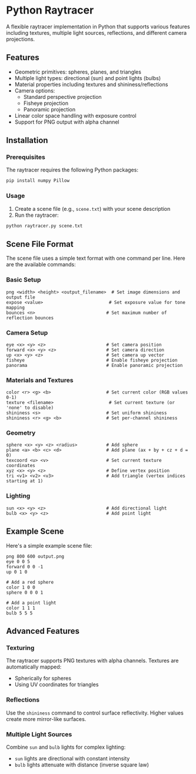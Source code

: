 # Python Raytracer

A flexible raytracer implementation in Python that supports various features including textures, multiple light sources, reflections, and different camera projections.

## Features

- Geometric primitives: spheres, planes, and triangles
- Multiple light types: directional (sun) and point lights (bulbs)
- Material properties including textures and shininess/reflections
- Camera options:
  - Standard perspective projection
  - Fisheye projection
  - Panoramic projection
- Linear color space handling with exposure control
- Support for PNG output with alpha channel

## Installation

### Prerequisites

The raytracer requires the following Python packages:

```bash
pip install numpy Pillow
```

### Usage

1. Create a scene file (e.g., `scene.txt`) with your scene description
2. Run the raytracer:

```bash
python raytracer.py scene.txt
```

## Scene File Format

The scene file uses a simple text format with one command per line. Here are the available commands:

### Basic Setup

```
png <width> <height> <output_filename>  # Set image dimensions and output file
expose <value>                         # Set exposure value for tone mapping
bounces <n>                           # Set maximum number of reflection bounces
```

### Camera Setup

```
eye <x> <y> <z>                       # Set camera position
forward <x> <y> <z>                   # Set camera direction
up <x> <y> <z>                        # Set camera up vector
fisheye                               # Enable fisheye projection
panorama                              # Enable panoramic projection
```

### Materials and Textures

```
color <r> <g> <b>                     # Set current color (RGB values 0-1)
texture <filename>                     # Set current texture (or 'none' to disable)
shininess <s>                         # Set uniform shininess
shininess <r> <g> <b>                 # Set per-channel shininess
```

### Geometry

```
sphere <x> <y> <z> <radius>           # Add sphere
plane <a> <b> <c> <d>                 # Add plane (ax + by + cz + d = 0)
texcoord <u> <v>                      # Set current texture coordinates
xyz <x> <y> <z>                       # Define vertex position
tri <v1> <v2> <v3>                    # Add triangle (vertex indices starting at 1)
```

### Lighting

```
sun <x> <y> <z>                       # Add directional light
bulb <x> <y> <z>                      # Add point light
```

## Example Scene

Here's a simple example scene file:

```
png 800 600 output.png
eye 0 0 5
forward 0 0 -1
up 0 1 0

# Add a red sphere
color 1 0 0
sphere 0 0 0 1

# Add a point light
color 1 1 1
bulb 5 5 5
```

## Advanced Features

### Texturing

The raytracer supports PNG textures with alpha channels. Textures are automatically mapped:
- Spherically for spheres
- Using UV coordinates for triangles

### Reflections

Use the `shininess` command to control surface reflectivity. Higher values create more mirror-like surfaces.

### Multiple Light Sources

Combine `sun` and `bulb` lights for complex lighting:
- `sun` lights are directional with constant intensity
- `bulb` lights attenuate with distance (inverse square law)

